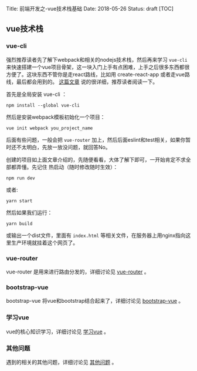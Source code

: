 Title: 前端开发之-vue技术栈基础
Date: 2018-05-26
Status: draft
[TOC]

## vue技术栈

### vue-cli

强烈推荐读者先了解下webpack和相关的nodejs技术栈，然后再来学习 `vue-cli` 来快速搭建一个vue项目骨架，这一块入门上手有点困难，上手之后很多东西都很方便了。这块东西不管你是走react路线，比如用 create-react-app 或者走vue路线，最后都会用到的。 [这篇文章](https://scotch.io/tutorials/getting-started-with-vue-router) 说的很详细，推荐读者阅读一下。

首先是全局安装 vue-cli ：

```
npm install --global vue-cli
```

然后是安装webpack模板初始化一个项目：

```
vue init webpack you_project_name
```

后面有些问题，一般会把 `vue-router` 加上，然后后面eslint和test相关，如果你暂时还不太明白，先放一放没问题，就回答No。

创建的项目如上面文章介绍的，先随便看看，大体了解下即可，一开始肯定不求全部都弄懂。先记住 热启动（随时修改随时生效）：

```
npm run dev
```

或者:

```
yarn start
```

然后如果我们运行：

```
yarn build
```

或输出一个dist文件，里面有 `index.html` 等相关文件，在服务器上用nginx指向这里生产环境就挂着这个网页了。

### vue-router

vue-router 是用来进行路由分发的，详细讨论见 [vue-router](vue技术栈/vue-router.md) 。



### bootstrap-vue

bootstrap-vue 将vue和bootstrap结合起来了，详细讨论见 [bootstrap-vue](vue技术栈/bootstrap-vue.md) 。



### 学习vue

vue的核心知识学习，详细讨论见 [学习vue](vue技术栈/学习vue.md) 。



### 其他问题

遇到的相关的其他问题，详细讨论见 [其他问题](vue技术栈/其他问题.md) 。

